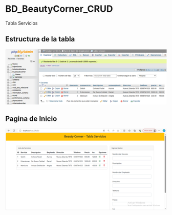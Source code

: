 # BD_BeautyCorner_CRUD
Tabla Servicios

## Estructura de la tabla
![tablaservicios](https://github.com/JaquelineGalindoHuitron/BD_BeautyCorner_CRUD/blob/main/estructuratabla.png)

## Pagina de Inicio
![inicio](https://github.com/JaquelineGalindoHuitron/BD_BeautyCorner_CRUD/blob/main/inicio.png)
